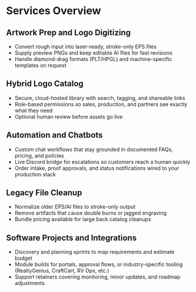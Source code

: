 # Services Overview

## Artwork Prep and Logo Digitizing
- Convert rough input into laser-ready, stroke-only EPS files
- Supply preview PNGs and keep editable AI files for fast revisions
- Handle diamond-drag formats (PLT/HPGL) and machine-specific templates on request

## Hybrid Logo Catalog
- Secure, cloud-hosted library with search, tagging, and shareable links
- Role-based permissions so sales, production, and partners see exactly what they need
- Optional human review before assets go live

## Automation and Chatbots
- Custom chat workflows that stay grounded in documented FAQs, pricing, and policies
- Live Discord bridge for escalations so customers reach a human quickly
- Order intake, proof approvals, and status notifications wired to your production stack

## Legacy File Cleanup
- Normalize older EPS/AI files to stroke-only output
- Remove artifacts that cause double burns or jagged engraving
- Bundle pricing available for large back catalog cleanups

## Software Projects and Integrations
- Discovery and planning sprints to map requirements and estimate budget
- Module builds for portals, approval flows, or industry-specific tooling (RealtyGenius, CraftCart, RV Ops, etc.)
- Support retainers covering monitoring, minor updates, and roadmap adjustments
